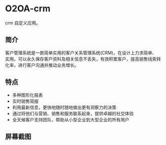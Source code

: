 # O2OA-crm 

crm 自定义应用。


## 简介

客户管理系统是一款简单实用的客户关系管理系统(CRM)，在设计上力求简单、实用。可以永久保存客户资料及相关信息不丢失，有效积累客户，提高销售线索转化率，进行客户沟通并推动业务增长。

## 特点

- 多种图形化报表
- 实时销售简报
- 利用最新信息，更快地随时随地做出更有洞察力的决策
- 通过将他们与营销、销售和服务联系起来，提供卓越的社交体验
- 全天候客户支持团队，帮助从小型企业到大型企业的所有用户
   
## 屏幕截图
